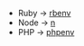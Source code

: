 - Ruby -> [rbenv](https://github.com/rbenv/rbenv)
- Node -> [n](https://github.com/tj/n)
- PHP  -> [phpenv](https://github.com/phpenv/phpenv)
